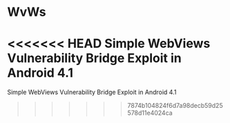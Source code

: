 # WvWs
<<<<<<< HEAD
Simple WebViews Vulnerability Bridge Exploit in Android 4.1
=======
Simple WebViews Vulnerability Bridge Exploit in Android 4.1
>>>>>>> 7874b104824f6d7a98decb59d25578d11e4024ca
